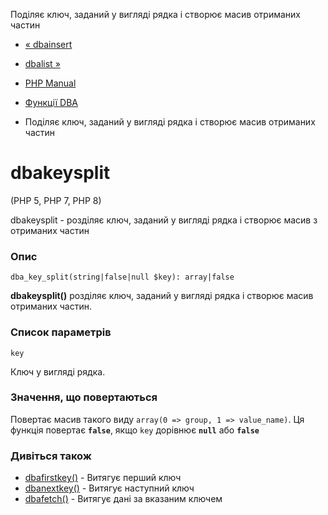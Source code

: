 Поділяє ключ, заданий у вигляді рядка і створює масив отриманих частин

-   [« dbainsert](function.dba-insert.html)
    
-   [dbalist »](function.dba-list.html)
    
-   [PHP Manual](index.md)
    
-   [Функції DBA](ref.dba.md)
    
-   Поділяє ключ, заданий у вигляді рядка і створює масив отриманих частин
    

# dbakeysplit

(PHP 5, PHP 7, PHP 8)

dbakeysplit - розділяє ключ, заданий у вигляді рядка і створює масив з отриманих частин

### Опис

```methodsynopsis
dba_key_split(string|false|null $key): array|false
```

**dbakeysplit()** розділяє ключ, заданий у вигляді рядка і створює масив отриманих частин.

### Список параметрів

`key`

Ключ у вигляді рядка.

### Значення, що повертаються

Повертає масив такого виду `array(0 => group, 1 => value_name)`. Ця функція повертає **`false`**, якщо `key` дорівнює **`null`** або **`false`**

### Дивіться також

-   [dbafirstkey()](function.dba-firstkey.html) - Витягує перший ключ
-   [dbanextkey()](function.dba-nextkey.html) - Витягує наступний ключ
-   [dbafetch()](function.dba-fetch.html) - Витягує дані за вказаним ключем